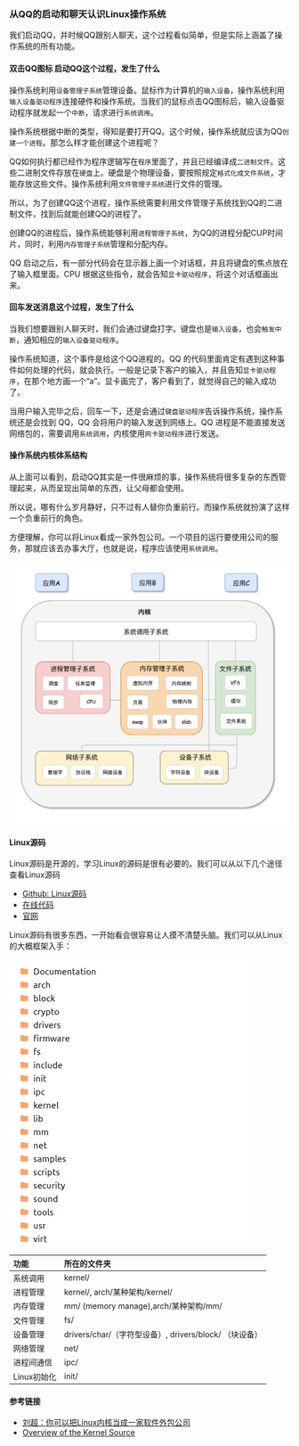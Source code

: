 ### 从QQ的启动和聊天认识Linux操作系统

我们启动QQ，并时候QQ跟别人聊天，这个过程看似简单，但是实际上涵盖了操作系统的所有功能。

#### 双击QQ图标 启动QQ这个过程，发生了什么

操作系统利用`设备管理子系统`管理设备。鼠标作为计算机的`输入设备`，操作系统利用`输入设备驱动程序`连接硬件和操作系统。当我们的鼠标点击QQ图标后，输入设备驱动程序就发起一个`中断`，请求进行`系统调用`。

操作系统根据中断的类型，得知是要打开QQ。这个时候，操作系统就应该为QQ`创建一个进程`。那怎么样才能创建这个进程呢？

QQ如何执行都已经作为程序逻辑写在`程序`里面了，并且已经编译成`二进制文件`。这些二进制文件存放在`硬盘`上。硬盘是个物理设备，要按照规定`格式化成文件系统`，才能存放这些文件。操作系统利用`文件管理子系统`进行文件的管理。

所以，为了创建QQ这个进程，操作系统需要利用文件管理子系统找到QQ的二进制文件，找到后就能创建QQ的进程了。

创建QQ的进程后，操作系统能够利用`进程管理子系统`，为QQ的进程分配CUP时间片，同时，利用`内存管理子系统`管理和分配内存。

QQ 启动之后，有一部分代码会在显示器上画一个对话框，并且将键盘的焦点放在了输入框里面。CPU 根据这些指令，就会告知`显卡驱动程序`，将这个对话框画出来。

#### 回车发送消息这个过程，发生了什么

当我们想要跟别人聊天时，我们会通过键盘打字。键盘也是`输入设备`，也会`触发中断`，通知相应的`输入设备驱动程序`。

操作系统知道，这个事件是给这个QQ进程的。QQ 的代码里面肯定有遇到这种事件如何处理的代码，就会执行。一般是记录下客户的输入，并且告知`显卡驱动程序`，在那个地方画一个“a”。显卡画完了，客户看到了，就觉得自己的输入成功了。

当用户输入完毕之后，回车一下，还是会通过`键盘驱动程序`告诉操作系统，操作系统还是会找到 QQ，QQ 会将用户的输入发送到网络上。QQ 进程是不能直接发送网络包的，需要调用`系统调用`，内核使用`网卡驱动程序`进行发送。

#### 操作系统内核体系结构

从上面可以看到，启动QQ其实是一件很麻烦的事，操作系统将很多复杂的东西管理起来，从而呈现出简单的东西，让父母都会使用。

所以说，哪有什么岁月静好，只不过有人替你负重前行。而操作系统就扮演了这样一个负重前行的角色。

方便理解，你可以将Linux看成一家外包公司。一个项目的运行要使用公司的服务，那就应该去办事大厅，也就是说，程序应该使用`系统调用`。

![操作系统内核体系结构图.jpeg](../../_img/操作系统内核体系结构图.jpeg)

#### Linux源码

Linux源码是开源的，学习Linux的源码是很有必要的。我们可以从以下几个途径查看Linux源码

- [Github: Linux源码](https://github.com/torvalds/linux)
- [在线代码](https://elixir.bootlin.com/linux/v4.0/source)
- [官网](https://www.kernel.org/)

Linux源码有很多东西，一开始看会很容易让人摸不清楚头脑。我们可以从Linux的大概框架入手：

![Linux源码目录.jpg](../../_img/Linux源码目录.jpg)

| 功能        | 所在的文件夹                                           |
| :---------- | :----------------------------------------------------- |
| 系统调用    | kernel/                                                |
| 进程管理    | kernel/, arch/某种架构/kernel/                         |
| 内存管理    | mm/ (memory manage),arch/某种架构/mm/                  |
| 文件管理    | fs/                                                    |
| 设备管理    | drivers/char/（字符型设备）, drivers/block/ （块设备） |
| 网络管理    | net/                                                   |
| 进程间通信  | ipc/                                                   |
| Linux初始化 | init/                                                  |

#### 参考链接

- [刘超：你可以把Linux内核当成一家软件外包公司](https://time.geekbang.org/column/article/88060)
- [Overview of the Kernel Source](https://courses.linuxchix.org/kernel-hacking-2002/08-overview-kernel-source.html)